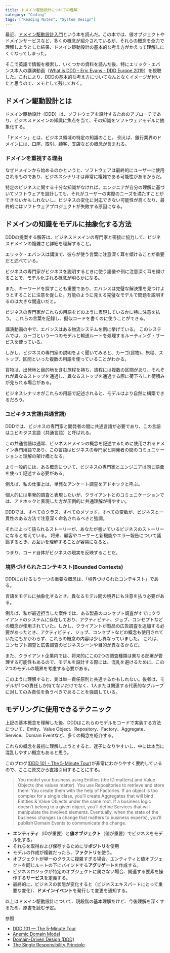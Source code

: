 ```yaml
---
title: ドメイン駆動設計についての理解
category: "Coding"
tags: ["Reading Notes", "System Design"]
---
```


最近、[ドメイン駆動設計入門](https://www.shoeisha.co.jp/book/detail/9784798150727)という本を読んだ。この本では、値オブジェクトやドメインサービスなど、多くの概念が紹介されているが、それらの概念を全力で理解しようとした結果、ドメイン駆動設計の基本的な考え方がかえって理解しにくくなってしまった。

そこで英語で情報を検索し、いくつかの資料を読んだ後、特にエリック・エバンス本人の講演動画（[What is DDD - Eric Evans - DDD Europe 2019](https://www.youtube.com/watch?v=pMuiVlnGqjk)）を視聴した。これにより、DDDの基本的な考え方についてなんとなくイメージが付いたと思うので、メモとして残しておく。

## ドメイン駆動設計とは

ドメイン駆動設計（DDD）は、ソフトウェアを設計するためのアプローチであり、ビジネスドメインの知識に焦点を当て、その知識をソフトウェアモデルに抽象化する。

「ドメイン」とは、ビジネス領域の特定の知識のこと。 例えば、銀行業界のドメインには、口座、取引、顧客、支店などの概念が含まれる。

### ドメインを重視する理由

なぜドメインから始めるのかというと、ソフトウェアは最終的にユーザーに使用されるものであり、ビジネスシナリオは非常に複雑である可能性があるからだ。 

特定のビジネスに関する十分な知識がなければ、エンジニアが自分の理解に基づいてソフトウェアを設計しても、それがユーザーの実際のニーズを満たすことができないかもしれないし、ビジネスの変化に対応できない可能性が高くなり、最終的にはソフトウェアプロジェクトが失敗する原因になる。

## ドメインの知識をモデルに抽象化する方法

DDDの提案する解答は、ビジネスドメインの専門家と密接に協力して、ビジネスドメインの複雑さと詳細を理解すること。

エリック・エバンスは講演で、彼らが使う言葉に注意深く耳を傾けることが重要だと述べている。

ビジネスの専門家がビジネスを説明するときに使う語彙や例に注意深く耳を傾けることで、モデル化される概念が明らかになる。

また、キーワードを探すことも重要であり、エバンスは完璧な解決策を見つけようとすることに注意を促した。万能のように見える完璧なモデルで問題を説明するのは大きな間違いだと。

ビジネスの専門家がこれらの用語をどのように表現しているかに特に注意を払う。 これらの言葉を記録し、擬似コードを書くのに使うことができる。

講演動画の中で、エバンスはある物流システムを例に挙げている。 このシステムでは、カーゴという一つのモデルと輸送ルートを処理するルーティング・サービスを使っている。

しかし、ビジネスの専門家の説明をよく聞いてみると、カーゴ(貨物)、旅程、ストップ、区間といった複数の用語を使っていることがわかる。

貨物は、出発地と目的地を含む旅程を持ち、旅程には複数の区間があり、それぞれが異なるストップを通過し、異なるストップを通過する際に荷下ろしと荷積みが見られる場合がある。 

ビジネスシナリオがこれらの用語で記述されると、モデルはより自然に構築できるだろう。

### ユビキタス言語(共通言語)

DDDでは、ビジネスの専門家と開発者の間に共通言語が必要であり、この言語はユビキタス言語（共通言語）と呼ばれる。

この共通言語は通常、ビジネスドメインの概念を記述するために使用されるドメイン専門用語であり、この言語はビジネスの専門家と開発者の間のコミュニケーションと理解の架け橋となる。

より一般的には、ある概念について、ビジネスの専門家とエンジニアは同じ語彙を使って記述する必要がある。

例えば、私の仕事上は、単発なアンケート調査をアドホックと呼ぶ。 

個人的には単発的調査と表現したいが、クライアントとのコミュニケーションでは、アドホックと表現した方が圧倒的に共通理解が得やすい。

DDDでは、すべてのクラス、すべてのメソッド、すべての変数が、ビジネスと一貫性のある方法で注意深く命名されるべきと強調。

それによって語られるストーリーが、あなたが書いているビジネスのストーリーになると考えている。 将来、顧客やユーザーと新機能やエラー報告について議論するとき、お互いを理解することが容易になると。

つまり、コード自体がビジネスの現実を反映することだ。


### 境界づけられたコンテキスト(Bounded Contexts)

DDDにおけるもう一つの重要な概念は、「境界づけられたコンテキスト」である。

言語をモデルに抽象化するとき、異なるモデル間の境界にも注意を払う必要がある。

例えば、私が最近担当した案件では、ある製品のコンセプト調査がすでにクライアントのシステムに存在しており、アクティビティ、ジョブ、コンセプトなどの概念が使用されていた。しかし、クライアントが製品の広告調査を追加する必要があったとき、アクティビティ、ジョブ、コンセプトなどの概念も使用されていたにもかかわらず、これらの概念の内容は少し異なっていました。 これは、コンセプト調査と広告調査のビジネスシーンや目的が異なるからだ。

また、クライアント企業内では、将来的にこの2つの調査種類は異なる部署が管理する可能性もあるので、モデルを設計する際には、混乱を避けるために、この2つのモデルの境界を考慮する必要がある。

このように理解すると、実は単一責任原則と共通するかもしれない。後者は、モデルが1つの責任しか持てないだけでなく、1人または関連する代表的なグループに対してのみ責任を負うべきであることを強調している。

## モデリングに使用できるテクニック

上記の基本概念を理解した後、DDDはこれらのモデルをコードで実装する方法について、Entity、Value Object、Repository、Factory、Aggregate、Service、Domain Eventなど、多くの概念を紹介する。

これらの概念を最初に理解しようとすると、迷子になりやすいし、中には本当に混乱しやすい概念もあると思う。

このブログ([DDD 101 - The 5-Minute Tour](https://medium.com/the-coding-matrix/ddd-101-the-5-minute-tour-7a3037cf53b8))が非常にわかりやすく要約しているので、ここに原文から直接引用することにする。

> You model your business using Entities (the ID matters) and Value Objects (the values matter). You use Repositories to retrieve and store them. You create them with the help of Factories. If an object is too complex for a single class, you’ll create Aggregates that will bind Entities & Value Objects under the same root. If a business logic doesn’t belong to a given object, you’ll define Services that will manipulate the involved elements. Eventually, when the state of the business changes (a change that matters to business experts), you’ll publish Domain Events to communicate the change.

- **エンティティ**（IDが重要）と**値オブジェクト**（値が重要）でビジネスをモデル化する。
- それらを取得および保存するために**リポジトリ**を使用
- モデルの作成が複雑だったら、**ファクトリ**を使う。
- オブジェクトが単一のクラスに複雑すぎる場合、エンティティと値オブジェクトを同じルートの下にバインドする**アグリゲート**を作成する。
- ビジネスロジックが特定のオブジェクトに属さない場合、関連する要素を操作する**サービス**を定義する。
- 最終的に、ビジネスの状態が変化すると（ビジネスエキスパートにとって重要な変化）、**ドメインイベント**を発行して変更を通知する。


以上はドメイン駆動設計について、現段階の基本理解だけど、今後理解を深くするため、原書を読む予定。

参照
- [DDD 101 — The 5-Minute Tour](https://medium.com/the-coding-matrix/ddd-101-the-5-minute-tour-7a3037cf53b8)
- [Anemic Domain Model](https://www.martinfowler.com/bliki/AnemicDomainModel.html)
- [Domain-Driven Design (DDD)](https://www.geeksforgeeks.org/domain-driven-design-ddd/)
- [The Single Responsibility Principle](https://blog.cleancoder.com/uncle-bob/2014/05/08/SingleReponsibilityPrinciple.html)